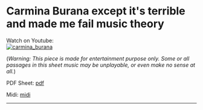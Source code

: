 # **Carmina Burana except it's terrible and made me fail music theory**             
              
Watch on Youtube:           
[![carmina_burana](http://img.youtube.com/vi/lqLWGlvCkxE/0.jpg)](http://www.youtube.com/watch?v=lqLWGlvCkxE)    
              
(*Warning: This piece is made for entertainment purpose only. Some or all passages in this sheet music may be unplayable, or even make no sense at all.*) 
              
PDF Sheet: [pdf](pdf/carmina_burana.pdf)                
              
Midi: [midi](midi/carmina_burana.mid)     
              
-----         

